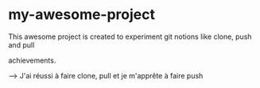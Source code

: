 # my-awesome-project

This awesome project is created to experiment git notions like clone, push and pull


achievements.


--> J'ai réussi à faire clone, pull et je m'apprête à faire push


